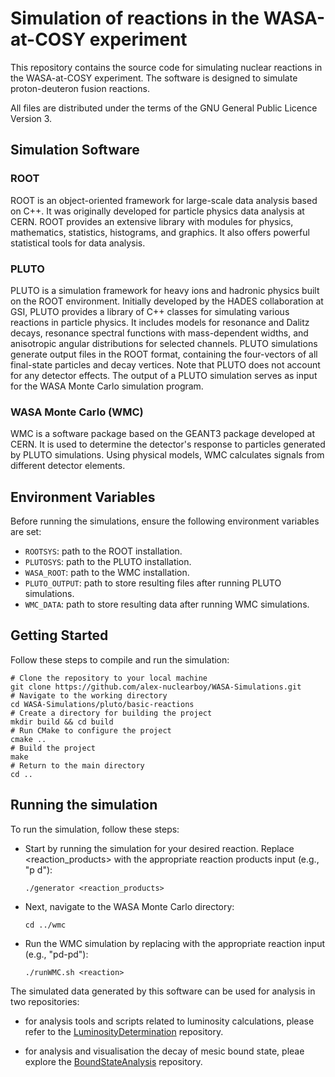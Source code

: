 # Simulation of reactions in the WASA-at-COSY experiment

This repository contains the source code for simulating nuclear reactions in the WASA-at-COSY experiment. 
The software is designed to simulate proton-deuteron fusion reactions. 

All files are distributed under the terms of the GNU General Public Licence Version 3.

## Simulation Software

### ROOT 
ROOT is an object-oriented framework for large-scale data analysis based on C++. It was originally developed for particle physics data analysis at CERN. 
ROOT provides an extensive library with modules for physics, mathematics, statistics, histograms, and graphics. It also offers powerful statistical tools for data analysis.

### PLUTO
PLUTO is a simulation framework for heavy ions and hadronic physics built on the ROOT environment. Initially developed by the HADES collaboration at GSI, PLUTO provides a library of C++ classes for simulating various reactions in particle physics. 
It includes models for resonance and Dalitz decays, resonance spectral functions with mass-dependent widths, and anisotropic angular distributions for selected channels. 
PLUTO simulations generate output files in the ROOT format, containing the four-vectors of all final-state particles and decay vertices. 
Note that PLUTO does not account for any detector effects. The output of a PLUTO simulation serves as input for the WASA Monte Carlo simulation program.

### WASA Monte Carlo (WMC)
WMC is a software package based on the GEANT3 package developed at CERN. It is used to determine the detector's response to particles generated by PLUTO simulations. 
Using physical models, WMC calculates signals from different detector elements.

## Environment Variables

Before running the simulations, ensure the following environment variables are set:

- `ROOTSYS`: path to the ROOT installation.
- `PLUTOSYS`: path to the PLUTO installation.
- `WASA_ROOT`: path to the WMC installation.
- `PLUTO_OUTPUT`: path to store resulting files after running PLUTO simulations.
- `WMC_DATA`: path to store resulting data after running WMC simulations.

## Getting Started

Follow these steps to compile and run the simulation:

    # Clone the repository to your local machine
    git clone https://github.com/alex-nuclearboy/WASA-Simulations.git
    # Navigate to the working directory
    cd WASA-Simulations/pluto/basic-reactions
    # Create a directory for building the project
    mkdir build && cd build
    # Run CMake to configure the project
    cmake ..
    # Build the project
    make
    # Return to the main directory
    cd ..

## Running the simulation

To run the simulation, follow these steps:

- Start by running the simulation for your desired reaction. Replace <reaction_products> with the appropriate reaction products input (e.g., "p d"):
  
      ./generator <reaction_products>

- Next, navigate to the WASA Monte Carlo directory:

      cd ../wmc

- Run the WMC simulation by replacing <reaction> with the appropriate reaction input (e.g., "pd-pd"):

      ./runWMC.sh <reaction>

The simulated data generated by this software can be used for analysis in two repositories:

- for analysis tools and scripts related to luminosity calculations, please refer to the [LuminosityDetermination](https://github.com/alex-nuclearboy/LuminosityDetermination) repository.

- for analysis and visualisation the decay of mesic bound state, pleae explore the [BoundStateAnalysis](https://github.com/alex-nuclearboy/BoundStateAnalysis) repository.
